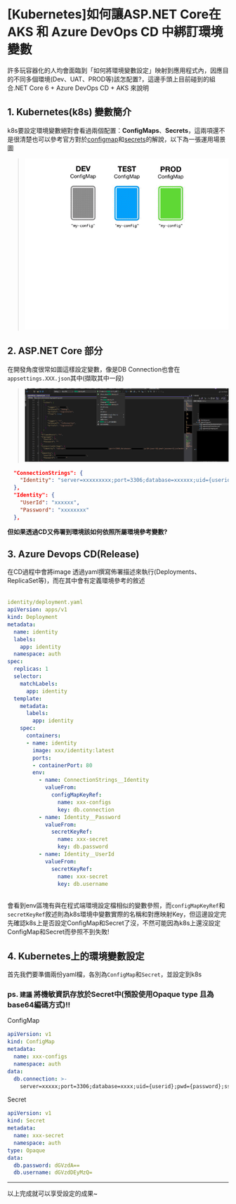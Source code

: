 # [Kubernetes]如何讓ASP.NET Core在AKS 和 Azure DevOps CD 中綁訂環境變數

許多玩容器化的人均會面臨到「如何將環境變數設定」映射到應用程式內，因應目的不同多個環境(Dev、UAT、PROD等)該怎配置?，這邊手頭上目前碰到的組合.NET Core 6 + Azure DevOps CD + AKS 來說明
<!--more-->




## 1. Kubernetes(k8s) 變數簡介

k8s要設定環境變數絕對會看過兩個配置：**ConfigMaps**、**Secrets**，這兩項還不是很清楚也可以參考官方對於[configmap](https://kubernetes.io/docs/concepts/configuration/configmap/)和[secrets](https://kubernetes.io/docs/concepts/configuration/secret/)的解說，以下為一張運用場景圖

>![image.gif](imgs/k8s1.gif)


## 2. ASP.NET Core 部分

在開發角度很常如圖這樣設定變數，像是DB Connection也會在`appsettings.XXX.json`其中(擷取其中一段)
>![image.png](imgs/k8s2.png)
```json
  "ConnectionStrings": {
    "Identity": "server=xxxxxxxxx;port=3306;database=xxxxxx;uid={userid};pwd={password};sslmode=Preferred"
  },
  "Identity": {
    "UserId": "xxxxxx",
    "Password": "xxxxxxxx"
  },
```

**但如果透過CD又佈署到環境該如何依照所屬環境參考變數?**


## 3. Azure Devops CD(Release)

在CD過程中會將image 透過yaml撰寫佈署描述來執行(Deployments、ReplicaSet等)，而在其中會有定義環境參考的敘述

```YAML 

identity/deployment.yaml
apiVersion: apps/v1
kind: Deployment
metadata:
  name: identity
  labels:
    app: identity
  namespace: auth
spec:
  replicas: 1
  selector:
    matchLabels:
      app: identity
  template:
    metadata:
      labels:
        app: identity
    spec:
      containers:
      - name: identity
        image: xxx/identity:latest       
        ports:
        - containerPort: 80
        env:
          - name: ConnectionStrings__Identity
            valueFrom:
              configMapKeyRef:
                name: xxx-configs
                key: db.connection
          - name: Identity__Password
            valueFrom:
              secretKeyRef:
                name: xxx-secret
                key: db.password
          - name: Identity__UserId
            valueFrom:
              secretKeyRef:
                name: xxx-secret
                key: db.username
  
```

會看到env區塊有與在程式端環境設定檔相似的變數參照，而`configMapKeyRef`和`secretKeyRef`敘述則為k8s環境中變數實際的名稱和對應映射Key，但這邊設定完先確認k8s上是否設定ConfigMap和Secret了沒，不然可能因為k8s上還沒設定ConfigMap和Secret而參照不到失敗!


## 4. Kubernetes上的環境變數設定

首先我們要準備兩份yaml檔，各別為`ConfigMap`和`Secret`，並設定到k8s

### ps. **`建議`** 將機敏資訊存放於Secret中(預設使用Opaque type 且為base64編碼方式)!!

ConfigMap
```YAML
apiVersion: v1
kind: ConfigMap
metadata:
  name: xxx-configs
  namespace: auth
data:
  db.connection: >-
    server=xxxxx;port=3306;database=xxxx;uid={userid};pwd={password};sslmode=Preferred
```
Secret
```YAML
apiVersion: v1
kind: Secret
metadata:
  name: xxx-secret
  namespace: auth
type: Opaque
data:
  db.password: dGVzdA==
  db.username: dGVzdDEyMzQ=
```


---

以上完成就可以享受設定的成果~




